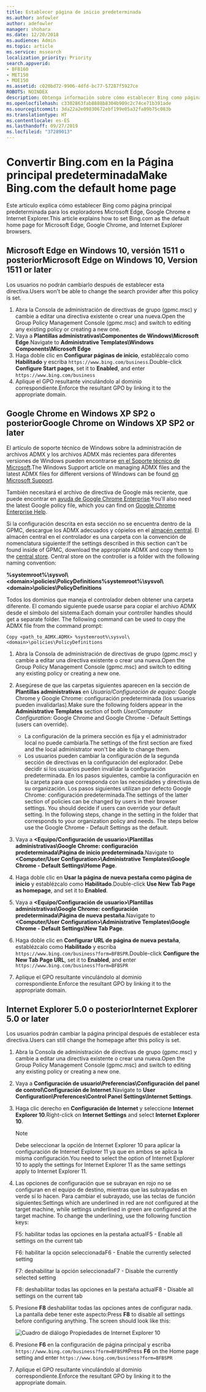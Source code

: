 ```yaml
---
title: Establecer página de inicio predeterminada
ms.author: anfowler
author: adefowler
manager: shohara
ms.date: 12/20/2018
ms.audience: Admin
ms.topic: article
ms.service: mssearch
localization_priority: Priority
search.appverid:
- BFB160
- MET150
- MOE150
ms.assetid: c020bd72-9906-4dfd-bc77-57287f5927ce
ROBOTS: NOINDEX
description: Obtenga información sobre cómo establecer Bing como página principal predeterminada para su empresa con Microsoft Search.
ms.openlocfilehash: c3302863fab8888b8304b909c2c74ce71b391ade
ms.sourcegitcommit: 3da22a2e09830672ebf199e05a32fa89b75c083b
ms.translationtype: HT
ms.contentlocale: es-ES
ms.lasthandoff: 09/27/2019
ms.locfileid: "37289013"
---
```

# <a name="make-bingcom-the-default-home-page"></a><span data-ttu-id="ab797-103">Convertir Bing.com en la Página principal predeterminada</span><span class="sxs-lookup"><span data-stu-id="ab797-103">Make Bing.com the default home page</span></span>

<span data-ttu-id="ab797-104">Este artículo explica cómo establecer Bing como página principal predeterminada para los exploradores Microsoft Edge, Google Chrome e Internet Explorer.</span><span class="sxs-lookup"><span data-stu-id="ab797-104">This article explains how to set Bing.com as the default home page for Microsoft Edge, Google Chrome, and Internet Explorer browsers.</span></span> 
  
 
## <a name="microsoft-edge-on-windows-10-version-1511-or-later"></a><span data-ttu-id="ab797-105">Microsoft Edge en Windows 10, versión 1511 o posterior</span><span class="sxs-lookup"><span data-stu-id="ab797-105">Microsoft Edge on Windows 10, Version 1511 or later</span></span>

<span data-ttu-id="ab797-106">Los usuarios no podrán cambiarlo después de establecer esta directiva.</span><span class="sxs-lookup"><span data-stu-id="ab797-106">Users won't be able to change the search provider after this policy is set.</span></span> 

1. <span data-ttu-id="ab797-107">Abra la Consola de administración de directivas de grupo (gpmc.msc) y cambie a editar una directiva existente o crear una nueva.</span><span class="sxs-lookup"><span data-stu-id="ab797-107">Open the Group Policy Management Console (gpmc.msc) and switch to editing any existing policy or creating a new one.</span></span> 
1. <span data-ttu-id="ab797-108">Vaya a **Plantillas administrativas\Componentes de Windows\Microsoft Edge**.</span><span class="sxs-lookup"><span data-stu-id="ab797-108">Navigate to **Administrative Templates\Windows Components\Microsoft Edge**</span></span>    
1. <span data-ttu-id="ab797-109">Haga doble clic en **Configurar páginas de inicio**, establézcalo como **Habilitado** y escriba `https://www.bing.com/business`.</span><span class="sxs-lookup"><span data-stu-id="ab797-109">Double-click **Configure Start pages**, set it to **Enabled**, and enter `https://www.bing.com/business`</span></span>
1.  <span data-ttu-id="ab797-110">Aplique el GPO resultante vinculándolo al dominio correspondiente.</span><span class="sxs-lookup"><span data-stu-id="ab797-110">Enforce the resultant GPO by linking it to the appropriate domain.</span></span>

  
## <a name="google-chrome-on-windows-xp-sp2-or-later"></a><span data-ttu-id="ab797-111">Google Chrome en Windows XP SP2 o posterior</span><span class="sxs-lookup"><span data-stu-id="ab797-111">Google Chrome on Windows XP SP2 or later</span></span>


<span data-ttu-id="ab797-112">El artículo de soporte técnico de Windows sobre la administración de archivos ADMX y los archivos ADMX más recientes para diferentes versiones de Windows pueden encontrarse [en el Soporte técnico de Microsoft](https://support.microsoft.com/help/3087759/how-to-create-and-manage-the-central-store-for-group-policy-administra).</span><span class="sxs-lookup"><span data-stu-id="ab797-112">The Windows Support article on managing ADMX files and the latest ADMX files for different versions of Windows can be found [on Microsoft Support](https://support.microsoft.com/help/3087759/how-to-create-and-manage-the-central-store-for-group-policy-administra).</span></span>

<span data-ttu-id="ab797-113">También necesitará el archivo de directiva de Google más reciente, que puede encontrar en [ayuda de Google Chrome Enterprise](https://support.google.com/chrome/a/answer/187202).</span><span class="sxs-lookup"><span data-stu-id="ab797-113">You'll also need the latest Google policy file, which you can find on [Google Chrome Enterprise Help](https://support.google.com/chrome/a/answer/187202).</span></span>
  
<span data-ttu-id="ab797-p101">Si la configuración descrita en esta sección no se encuentra dentro de la GPMC, descargue los ADMX adecuados y cópielos en el [almacén central](https://docs.microsoft.com/previous-versions/windows/it-pro/windows-vista/cc748955%28v%3dws.10%29). El almacén central en el controlador es una carpeta con la convención de nomenclatura siguiente:</span><span class="sxs-lookup"><span data-stu-id="ab797-p101">If the settings described in this section can't be found inside of GPMC, download the appropriate ADMX and copy them to the [central store](https://docs.microsoft.com/previous-versions/windows/it-pro/windows-vista/cc748955%28v%3dws.10%29). Central store on the controller is a folder with the following naming convention:</span></span>
  
 <span data-ttu-id="ab797-116">**%systemroot%\sysvol\\<domain\>\policies\PolicyDefinitions**</span><span class="sxs-lookup"><span data-stu-id="ab797-116">**%systemroot%\sysvol\\<domain\>\policies\PolicyDefinitions**</span></span>
  
<span data-ttu-id="ab797-p102">Todos los dominios que maneja el controlador deben obtener una carpeta diferente. El comando siguiente puede usarse para copiar el archivo ADMX desde el símbolo del sistema:</span><span class="sxs-lookup"><span data-stu-id="ab797-p102">Each domain your controller handles should get a separate folder. The following command can be used to copy the ADMX file from the command prompt:</span></span>
  
 `Copy <path_to_ADMX.ADMX> %systemroot%\sysvol\<domain>\policies\PolicyDefinitions`
  
1. <span data-ttu-id="ab797-119">Abra la Consola de administración de directivas de grupo (gpmc.msc) y cambie a editar una directiva existente o crear una nueva.</span><span class="sxs-lookup"><span data-stu-id="ab797-119">Open the Group Policy Management Console (gpmc.msc) and switch to editing any existing policy or creating a new one.</span></span>
1. <span data-ttu-id="ab797-120">Asegúrese de que las carpetas siguientes aparecen en la sección de **Plantillas administrativas** en *Usuario/Configuración de equipo*: Google Chrome y Google Chrome: configuración predeterminada (los usuarios pueden invalidarlas).</span><span class="sxs-lookup"><span data-stu-id="ab797-120">Make sure the following folders appear in the **Administrative Templates** section of both *User/Computer Configuration*: Google Chrome and Google Chrome - Default Settings (users can override).</span></span>
   - <span data-ttu-id="ab797-121">La configuración de la primera sección es fija y el administrador local no puede cambiarla.</span><span class="sxs-lookup"><span data-stu-id="ab797-121">The settings of the first section are fixed and the local administrator won't be able to change them.</span></span>
   - <span data-ttu-id="ab797-p103">Los usuarios pueden cambiar la configuración de la segunda sección de directivas en la configuración del explorador. Debe decidir si los usuarios pueden invalidar la configuración predeterminada. En los pasos siguientes, cambie la configuración en la carpeta para que corresponda con las necesidades y directivas de su organización. Los pasos siguientes utilizan por defecto Google Chrome: configuración predeterminada.</span><span class="sxs-lookup"><span data-stu-id="ab797-p103">The settings of the latter section of policies can be changed by users in their browser settings. You should decide if users can override your default setting. In the following steps, change in the setting in the folder that corresponds to your organization policy and needs. The steps below use the Google Chrome - Default Settings as the default.</span></span>

1. <span data-ttu-id="ab797-126">Vaya a **&lt;Equipo/Configuración de usuario&gt;\Plantillas administrativas\Google Chrome: configuración predeterminada\Página de inicio predeterminada**.</span><span class="sxs-lookup"><span data-stu-id="ab797-126">Navigate to **&lt;Computer/User Configuration&gt;\Administrative Templates\Google Chrome - Default Settings\Home Page**.</span></span> 
1. <span data-ttu-id="ab797-127">Haga doble clic en **Usar la página de nueva pestaña como página de inicio** y establézcalo como **Habilitado**.</span><span class="sxs-lookup"><span data-stu-id="ab797-127">Double-click **Use New Tab Page as homepage**, and set it to **Enabled**.</span></span> 
1. <span data-ttu-id="ab797-128">Vaya a **&lt;Equipo/Configuración de usuario&gt;\Plantillas administrativas\Google Chrome: configuración predeterminada\Página de nueva pestaña**.</span><span class="sxs-lookup"><span data-stu-id="ab797-128">Navigate to **&lt;Computer/User Configuration&gt;\Administrative Templates\Google Chrome - Default Settings\New Tab Page**.</span></span> 
1. <span data-ttu-id="ab797-129">Haga doble clic en **Configurar URL de página de nueva pestaña**, establézcalo como **Habilitado** y escriba `https://www.bing.com/business?form=BFBSPR`.</span><span class="sxs-lookup"><span data-stu-id="ab797-129">Double-click **Configure the New Tab Page URL**, set it to **Enabled**, and enter `https://www.bing.com/business?form=BFBSPR`</span></span> 
1. <span data-ttu-id="ab797-130">Aplique el GPO resultante vinculándolo al dominio correspondiente.</span><span class="sxs-lookup"><span data-stu-id="ab797-130">Enforce the resultant GPO by linking it to the appropriate domain.</span></span>

## <a name="internet-explorer-50-or-later"></a><span data-ttu-id="ab797-131">Internet Explorer 5.0 o posterior</span><span class="sxs-lookup"><span data-stu-id="ab797-131">Internet Explorer 5.0 or later</span></span>
<span data-ttu-id="ab797-132">Los usuarios podrán cambiar la página principal después de establecer esta directiva.</span><span class="sxs-lookup"><span data-stu-id="ab797-132">Users can still change the homepage after this policy is set.</span></span> 

1. <span data-ttu-id="ab797-133">Abra la Consola de administración de directivas de grupo (gpmc.msc) y cambie a editar una directiva existente o crear una nueva.</span><span class="sxs-lookup"><span data-stu-id="ab797-133">Open the Group Policy Management Console (gpmc.msc) and switch to editing any existing policy or creating a new one.</span></span>
    
2. <span data-ttu-id="ab797-134">Vaya a **Configuración de usuario\Preferencias\Configuración del panel de control\Configuración de Internet**.</span><span class="sxs-lookup"><span data-stu-id="ab797-134">Navigate to **User Configuration\Preferences\Control Panel Settings\Internet Settings**.</span></span>
    
3. <span data-ttu-id="ab797-135">Haga clic derecho en **Configuración de Internet** y seleccione **Internet Explorer 10**.</span><span class="sxs-lookup"><span data-stu-id="ab797-135">Right-click on **Internet Settings** and select **Internet Explorer 10**.</span></span>
    
    > [!NOTE]
    > <span data-ttu-id="ab797-136">Debe seleccionar la opción de Internet Explorer 10 para aplicar la configuración de Internet Explorer 11 ya que en ambos se aplica la misma configuración.</span><span class="sxs-lookup"><span data-stu-id="ab797-136">You need to select the option of Internet Explorer 10 to apply the settings for Internet Explorer 11 as the same settings apply to Internet Explorer 11.</span></span> 
  
4. <span data-ttu-id="ab797-p104">Las opciones de configuración que se subrayan en rojo no se configuran en el equipo de destino, mientras que las subrayadas en verde sí lo hacen. Para cambiar el subrayado, use las teclas de función siguientes:</span><span class="sxs-lookup"><span data-stu-id="ab797-p104">Settings which are underlined in red are not configured at the target machine, while settings underlined in green are configured at the target machine. To change the underlining, use the following function keys:</span></span>
    
    <span data-ttu-id="ab797-139">F5: habilitar todas las opciones en la pestaña actual</span><span class="sxs-lookup"><span data-stu-id="ab797-139">F5 - Enable all settings on the current tab</span></span>
    
    <span data-ttu-id="ab797-140">F6: habilitar la opción seleccionada</span><span class="sxs-lookup"><span data-stu-id="ab797-140">F6 - Enable the currently selected setting</span></span>
    
    <span data-ttu-id="ab797-141">F7: deshabilitar la opción seleccionada</span><span class="sxs-lookup"><span data-stu-id="ab797-141">F7 - Disable the currently selected setting</span></span>
    
    <span data-ttu-id="ab797-142">F8: deshabilitar todas las opciones en la pestaña actual</span><span class="sxs-lookup"><span data-stu-id="ab797-142">F8 - Disable all settings on the current tab</span></span>
    
5. <span data-ttu-id="ab797-p105">Presione **F8** deshabilitar todas las opciones antes de configurar nada. La pantalla debe tener este aspecto:</span><span class="sxs-lookup"><span data-stu-id="ab797-p105">Press **F8** to disable all settings before configuring anything. The screen should look like this:</span></span> 
    
    ![Cuadro de diálogo Propiedades de Internet Explorer 10](media/2fd55755-5007-4e33-a795-c42ce2fcef4a.jpg)
  
6. <span data-ttu-id="ab797-146">Presione **F6** en la configuración de página principal y escriba `https://www.bing.com/business?form=BFBSPR`</span><span class="sxs-lookup"><span data-stu-id="ab797-146">Press **F6** on the Home page setting and enter `https://www.bing.com/business?form=BFBSPR`</span></span>
    
7. <span data-ttu-id="ab797-147">Aplique el GPO resultante vinculándolo al dominio correspondiente.</span><span class="sxs-lookup"><span data-stu-id="ab797-147">Enforce the resultant GPO by linking it to the appropriate domain.</span></span>